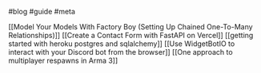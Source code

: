#blog #guide #meta

[[Model Your Models With Factory Boy (Setting Up Chained One-To-Many Relationships)]]
[[Create a Contact Form with FastAPI on Vercel]]
[[getting started with heroku postgres and sqlalchemy]]
[[Use WidgetBotIO to interact with your Discord bot from the browser]]
[[One approach to multiplayer respawns in Arma 3]]